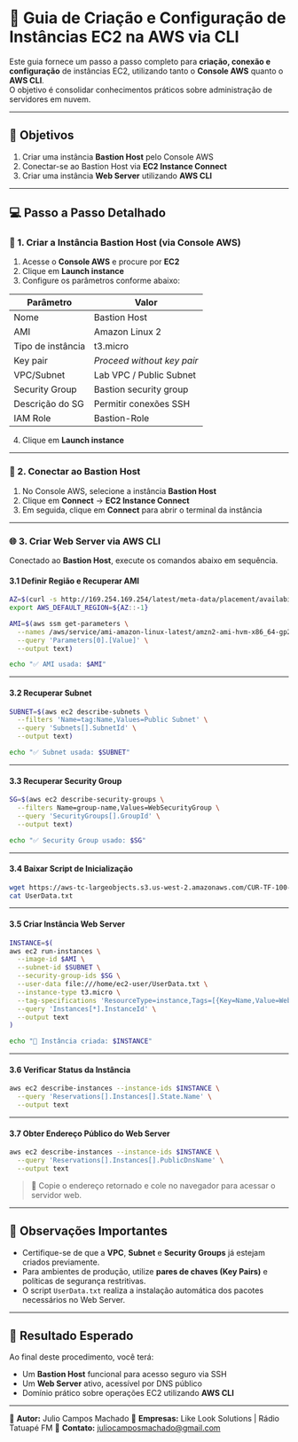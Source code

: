 
# 🚀 Guia de Criação e Configuração de Instâncias EC2 na AWS via CLI

Este guia fornece um passo a passo completo para **criação, conexão e configuração** de instâncias EC2, utilizando tanto o **Console AWS** quanto o **AWS CLI**.  
O objetivo é consolidar conhecimentos práticos sobre administração de servidores em nuvem.

---

## 🎯 Objetivos

1. Criar uma instância **Bastion Host** pelo Console AWS  
2. Conectar-se ao Bastion Host via **EC2 Instance Connect**  
3. Criar uma instância **Web Server** utilizando **AWS CLI**

---

## 💻 Passo a Passo Detalhado

### 🧩 1. Criar a Instância Bastion Host (via Console AWS)

1. Acesse o **Console AWS** e procure por **EC2**  
2. Clique em **Launch instance**  
3. Configure os parâmetros conforme abaixo:

| Parâmetro | Valor |
|------------|--------|
| Nome | Bastion Host |
| AMI | Amazon Linux 2 |
| Tipo de instância | t3.micro |
| Key pair | *Proceed without key pair* |
| VPC/Subnet | Lab VPC / Public Subnet |
| Security Group | Bastion security group |
| Descrição do SG | Permitir conexões SSH |
| IAM Role | Bastion-Role |

4. Clique em **Launch instance**

---

### 🔐 2. Conectar ao Bastion Host

1. No Console AWS, selecione a instância **Bastion Host**  
2. Clique em **Connect** → **EC2 Instance Connect**  
3. Em seguida, clique em **Connect** para abrir o terminal da instância

---

### 🌐 3. Criar Web Server via AWS CLI

Conectado ao **Bastion Host**, execute os comandos abaixo em sequência.

#### 3.1 Definir Região e Recuperar AMI

```bash
AZ=$(curl -s http://169.254.169.254/latest/meta-data/placement/availability-zone)
export AWS_DEFAULT_REGION=${AZ::-1}

AMI=$(aws ssm get-parameters \
  --names /aws/service/ami-amazon-linux-latest/amzn2-ami-hvm-x86_64-gp2 \
  --query 'Parameters[0].[Value]' \
  --output text)

echo "✅ AMI usada: $AMI"
````

---

#### 3.2 Recuperar Subnet

```bash
SUBNET=$(aws ec2 describe-subnets \
  --filters 'Name=tag:Name,Values=Public Subnet' \
  --query 'Subnets[].SubnetId' \
  --output text)

echo "✅ Subnet usada: $SUBNET"
```

---

#### 3.3 Recuperar Security Group

```bash
SG=$(aws ec2 describe-security-groups \
  --filters Name=group-name,Values=WebSecurityGroup \
  --query 'SecurityGroups[].GroupId' \
  --output text)

echo "✅ Security Group usado: $SG"
```

---

#### 3.4 Baixar Script de Inicialização

```bash
wget https://aws-tc-largeobjects.s3.us-west-2.amazonaws.com/CUR-TF-100-RSJAWS-1-23732/171-lab-JAWS-create-ec2/s3/UserData.txt
cat UserData.txt
```

---

#### 3.5 Criar Instância Web Server

```bash
INSTANCE=$(
aws ec2 run-instances \
  --image-id $AMI \
  --subnet-id $SUBNET \
  --security-group-ids $SG \
  --user-data file:///home/ec2-user/UserData.txt \
  --instance-type t3.micro \
  --tag-specifications 'ResourceType=instance,Tags=[{Key=Name,Value=Web Server}]' \
  --query 'Instances[*].InstanceId' \
  --output text
)

echo "🚀 Instância criada: $INSTANCE"
```

---

#### 3.6 Verificar Status da Instância

```bash
aws ec2 describe-instances --instance-ids $INSTANCE \
  --query 'Reservations[].Instances[].State.Name' \
  --output text
```

---

#### 3.7 Obter Endereço Público do Web Server

```bash
aws ec2 describe-instances --instance-ids $INSTANCE \
  --query 'Reservations[].Instances[].PublicDnsName' \
  --output text
```

> 📌 Copie o endereço retornado e cole no navegador para acessar o servidor web.

---

## 🧠 Observações Importantes

* Certifique-se de que a **VPC**, **Subnet** e **Security Groups** já estejam criados previamente.
* Para ambientes de produção, utilize **pares de chaves (Key Pairs)** e políticas de segurança restritivas.
* O script `UserData.txt` realiza a instalação automática dos pacotes necessários no Web Server.

---

## 🏁 Resultado Esperado

Ao final deste procedimento, você terá:

* Um **Bastion Host** funcional para acesso seguro via SSH
* Um **Web Server** ativo, acessível por DNS público
* Domínio prático sobre operações EC2 utilizando **AWS CLI**

---

📘 **Autor:** Julio Campos Machado
🧩 **Empresas:** Like Look Solutions | Rádio Tatuapé FM
📧 **Contato:** [juliocamposmachado@gmail.com](mailto:juliocamposmachado@gmail.com)

```
